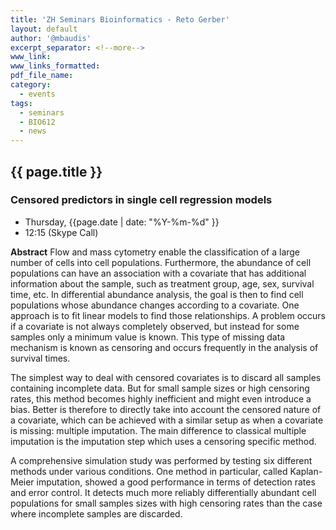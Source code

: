 ```yaml
---
title: 'ZH Seminars Bioinformatics - Reto Gerber'
layout: default
author: '@mbaudis'
excerpt_separator: <!--more-->
www_link:
www_links_formatted:
pdf_file_name:
category:
  - events
tags:
  - seminars
  - BIO612
  - news
---
```


## {{ page.title }}
### Censored predictors in single cell regression models

* Thursday, {{page.date | date: "%Y-%m-%d" }}
* 12:15 (Skype Call)

<!--more-->

__Abstract__ Flow and mass cytometry enable the classification of a large number of cells into cell populations. Furthermore, the abundance of cell populations can have an association with a covariate that has additional information about the sample, such as treatment group, age, sex, survival time, etc. In differential abundance analysis, the goal is then to find cell populations whose abundance changes according to a covariate. One approach is to fit linear models to find those relationships. A problem occurs if a covariate is not always completely observed, but instead for some samples only a minimum value is known. This type of missing data mechanism is known as censoring and occurs frequently in the analysis of survival times.

The simplest way to deal with censored covariates is to discard all samples containing incomplete data. But for small sample sizes or high censoring rates, this method becomes highly inefficient and might even introduce a bias. Better is therefore to directly take into account the censored nature of a covariate, which can be achieved with a similar setup as when a covariate is missing: multiple imputation. The main difference to classical multiple imputation is the imputation step which uses a censoring specific method.

A comprehensive simulation study was performed by testing six different methods under various conditions. One method in particular, called Kaplan-Meier imputation, showed a good performance in terms of detection rates and error control. It detects much more reliably differentially abundant cell populations for small samples sizes with high censoring rates than the case where incomplete samples are discarded.
